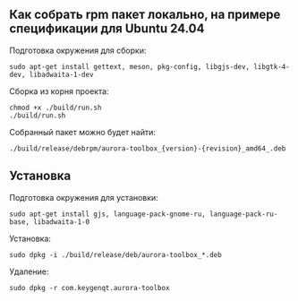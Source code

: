 ## Как собрать rpm пакет локально, на примере спецификации для Ubuntu 24.04

Подготовка окружения для сборки:

```shell
sudo apt-get install gettext, meson, pkg-config, libgjs-dev, libgtk-4-dev, libadwaita-1-dev
```

Сборка из корня проекта:

```shell
chmod +x ./build/run.sh
./build/run.sh
```

Собранный пакет можно будет найти:

`./build/release/debrpm/aurora-toolbox_{version}-{revision}_amd64_.deb`

## Установка

Подготовка окружения для установки:

```shell
sudo apt-get install gjs, language-pack-gnome-ru, language-pack-ru-base, libadwaita-1-0
```

Установка:

```shell
sudo dpkg -i ./build/release/deb/aurora-toolbox_*.deb
```

Удаление:

```shell
sudo dpkg -r com.keygenqt.aurora-toolbox
```
